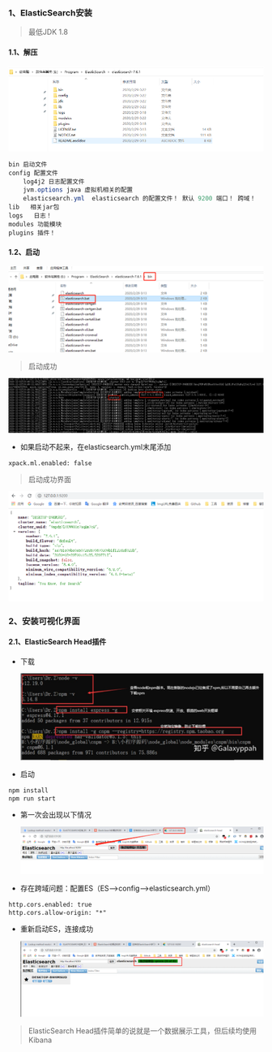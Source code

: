 ### 1、ElasticSearch安装

> 最低JDK 1.8

#### 1.1、解压

![1606909632398](../../../image/1606909632398.png)

```java
bin 启动文件
config 配置文件
    log4j2 日志配置文件
    jvm.options java 虚拟机相关的配置
    elasticsearch.yml  elasticsearch 的配置文件！ 默认 9200 端口！ 跨域！
lib   相关jar包
logs   日志！
modules 功能模块
plugins 插件！
```

#### 1.2、启动

![1606909877211](../../../image/1606909877211.png)

>  启动成功

![1606909862470](../../../image/1606909862470.png)

- 如果启动不起来，在elasticsearch.yml末尾添加

```shell
xpack.ml.enabled: false
```

> 启动成功界面

![1606910026662](../../../image/1606910026662.png)

### 2、安装可视化界面

#### 2.1、ElasticSearch Head插件

- 下载

  ![1606910294284](../../../image/1606910294284.png)

- 启动

```shell
npm install
npm run start
```

- 第一次会出现以下情况

  ![1606910827423](../../../image/1606910827423.png)

- 存在跨域问题：配置ES（ES-->config-->elasticsearch.yml）

```shell
http.cors.enabled: true
http.cors.allow-origin: "*"
```

- 重新启动ES，连接成功

  ![1606911043035](../../../image/1606911043035.png)

> ElasticSearch Head插件简单的说就是一个数据展示工具，但后续均使用Kibana